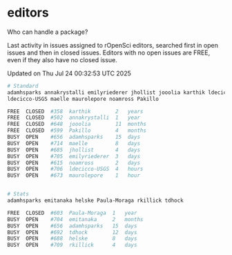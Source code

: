 # editors

Who can handle a package?

Last activity in issues assigned to rOpenSci editors, searched first in open
issues and then in closed issues. Editors with no open issues are FREE, even if
they also have no closed issue.


Updated on Thu Jul 24 00:32:53 UTC 2025

```bash
# Standard
adamhsparks annakrystalli emilyriederer jhollist jooolia karthik ldecicco
ldecicco-USGS maelle maurolepore noamross Pakillo

FREE  CLOSED  #358  karthik        2   years
FREE  CLOSED  #502  annakrystalli  1   year
FREE  CLOSED  #648  jooolia        11  months
FREE  CLOSED  #599  Pakillo        4   months
BUSY  OPEN    #656  adamhsparks    15  days
BUSY  OPEN    #714  maelle         8   days
BUSY  OPEN    #685  jhollist       4   days
BUSY  OPEN    #705  emilyriederer  3   days
BUSY  OPEN    #615  noamross       2   days
BUSY  OPEN    #706  ldecicco-USGS  4   hours
BUSY  OPEN    #673  maurolepore    1   hour


# Stats
adamhsparks emitanaka helske Paula-Moraga rkillick tdhock

FREE  CLOSED  #603  Paula-Moraga  1   year
BUSY  OPEN    #704  emitanaka     2   months
BUSY  OPEN    #656  adamhsparks   15  days
BUSY  OPEN    #692  tdhock        12  days
BUSY  OPEN    #688  helske        8   days
BUSY  OPEN    #709  rkillick      4   days
```
